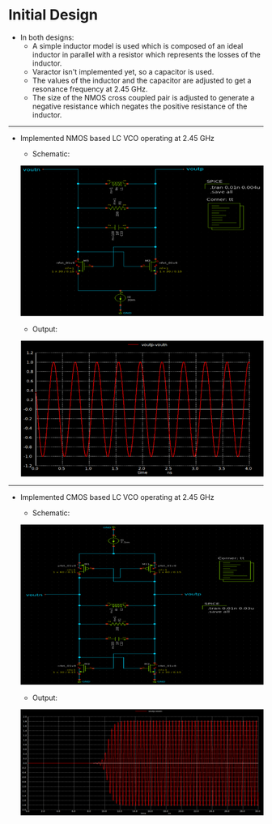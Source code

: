 Initial Design
=================

- In both designs:
    - A simple inductor model is used which is composed of an ideal inductor in parallel with a resistor which represents the losses of the inductor.
    - Varactor isn't implemented yet, so a capacitor is used.
    - The values of the inductor and the capacitor are adjusted to get a resonance frequency at 2.45 GHz.
    - The size of the NMOS cross coupled pair is adjusted to generate a negative resistance which negates the positive resistance of the inductor.

_________________________________________________________________________
- Implemented NMOS based LC VCO operating at 2.45 GHz
    - Schematic:
    
    ![NMOS LC VCO Schematic](NMOS_LC_VCO_Schematic.png "NMOS LC VCO Schematic")
    
    - Output: 
    
    ![NMOS LC VCO Output](NMOS_LC_VCO_Diff_Output.png "NMOS LC VCO Differential Output")

_________________________________________________________________________
- Implemented CMOS based LC VCO operating at 2.45 GHz
    - Schematic:
 
    ![CMOS LC VCO Schematic](CMOS_LC_VCO_Schematic.png "CMOS LC VCO Schematic")
    
    - Output:
    
    ![CMOS LC VCO Output](CMOS_LC_VCO_Diff_Output.png "CMOS LC VCO Differential Output")
